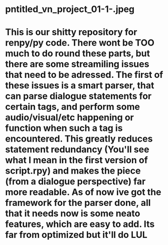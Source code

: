 # pntitled_vn_project_01-1-.jpeg
# This is our shitty repository for renpy/py code. There wont be TOO much to do round these parts, but there are some streamiling issues that need to be adressed. The first of these issues is a smart parser, that can parse dialogue statements for certain tags, and perform some audio/visual/etc happening or function when such a tag is encountered. This greatly reduces statement redundancy (You'll see what I mean in the first version of script.rpy) and makes the piece (from a dialogue perspective) far more readable. As of now ive got the framework for the parser done, all that it needs now is some neato features, which are easy to add. Its far from optimized but it'll do LUL 

